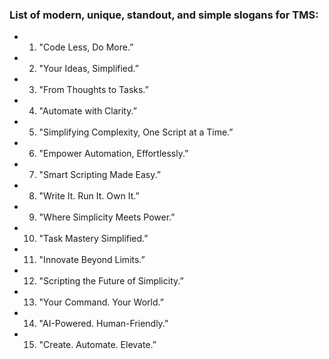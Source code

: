### List of modern, unique, standout, and simple slogans for TMS:
- 1. "Code Less, Do More.”
- 2. "Your Ideas, Simplified.”
- 3. "From Thoughts to Tasks.”
- 4. "Automate with Clarity.”
- 5. "Simplifying Complexity, One Script at a Time.”
- 6. "Empower Automation, Effortlessly.”
- 7. "Smart Scripting Made Easy.”
- 8. "Write It. Run It. Own It.”
- 9. "Where Simplicity Meets Power.”
- 10. "Task Mastery Simplified.”
- 11. "Innovate Beyond Limits.”
- 12. "Scripting the Future of Simplicity.”
- 13. "Your Command. Your World.”
- 14. "AI-Powered. Human-Friendly.”
- 15. "Create. Automate. Elevate.”